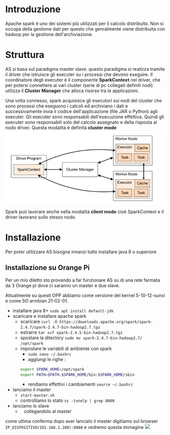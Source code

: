 # Introduzione 
Apache spark è uno dei sistemi più utilizzati per il calcolo distribuito.
Non si occupa della gestione dati per questo che genralmente viene distribuita con hadoop per la gestione dell'archiviazione.

# Struttura
AS si basa sul paradigma master slave. questo paradigma si realizza tramite il driver che istruisce gli executer su i processi che devono eseguire. Il coordinatore degli executer è il componente **SparkContext** nel driver, che per potersi connettere ai vari cluster (serie di pc collegati definiti nodi) utilizza il **Cluster Manager** che alloca risorse tra le applicazioni.

Una volta connesso, spark acquisisce gli esecutori sui nodi del cluster che sono processi che eseguono i calcoli ed archiviano i dati e successivamente invia il codice dell'applicazione (file JAR o Python) agli executer.
Gli executer sono responsabili dell'esecuzione effettiva. Quindi gli executer sono responsabili solo del calcolo assegnato e della risposta al nodo driver.
Questa modalità è definita **cluster mode**
![](../../immagini/come-lavora-un-cluster.png)

Spark può lavorare anche nella modalità **client mode** cioè SparkContext e il driver lavorano sullo stesso nodo. 
 


# Installazione

Per poter utilizzare AS bisogna innanzi tutto installare java 8 o superiore 

## Installazione su Orange Pi

Per un mio diletto sto provando a far funzionare AS su di una rete farmata da 3 Orange pi dove ci saranno un master e due slave.

Attualmente su questi OPP abbiamo come versione del kernel 5-10-12-sunxi e come SO armbian 21-02-01.

+ installare java 8+ `sudo apt install default-jdk` 
+ scaricare e installare apache spark
    + scaricare `curl -O https://downloads.apache.org/spark/spark-2.4.7/spark-2.4.7-bin-hadoop2.7.tgz`
    + estrarre `tar xvf spark-2.4.5-bin-hadoop2.7.tgz`
    + spostare la ditectory `sudo mv spark-2.4.7-bin-hadoop2.7/ /opt/spark `
    + impostare le variabili di ambiente con spark 
        + `sudo nano ~/.bashrc`
        + aggiungi le righe : 
        ```bash
        export SPARK_HOME=/opt/spark
        export PATH=$PATH:$SPARK_HOME/bin:$SPARK_HOME/sbin
        ```
        + rendiamo effettivi i cambiamenti `source ~/.bashrc`
+ lanciamo il master
    + `start-master.sh`
    + controlliamo lo stato `ss -tunelp | grep 8080`
+ lanciamo lo slave
    + ` ` collegandolo al master

come ultima conferma dopo aver lanciato il master digitiamo sul browser `IP_DISPOSITIVO(192.168.1.200):8080` e vedremo questa immagine ![](../immagini/sparkmasterstart.png) 
